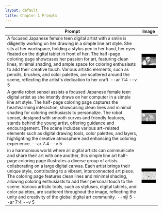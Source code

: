 ```yaml
---
layout: default
title: Chapter 1 Prompts
---
```


| Prompt | Image |
| ----------- | ----------- |
| A focused Japanese female teen digital artist with a smile is diligently working on her drawing in a simple line art style. She sits at her workspace, holding a stylus pen in her hand, her eyes fixated on the digital tablet in front of her. The half-page coloring page showcases her passion for art, featuring clean lines, minimal shading, and ample space for coloring enthusiasts to add their creative touch. Various artistic elements, such as pencils, brushes, and color palettes, are scattered around the scene, reflecting the artist's dedication to her craft. --ar 7:4 --v 5 | ![image](images/001.jpg) |
| A gentle robot sensei assists a focused Japanese female teen digital artist as she intently draws on her computer in a simple line art style. The half-page coloring page captures the heartwarming interaction, showcasing clean lines and minimal shading for coloring enthusiasts to personalize. The robot sensei, designed with smooth curves and friendly features, stands behind the young artist, offering guidance and encouragement. The scene includes various art-related elements such as digital drawing tools, color palettes, and layers, highlighting the creative atmosphere and enhancing the coloring experience. --ar 7:4 --v 5 | ![image](images/002.jpg) |
| in a harmonious world where all digital artists can communicate and share their art with one another, this simple line art half-page coloring page illustrates a diverse group of artists collaborating on a large digital canvas. Each artist brings their unique style, contributing to a vibrant, interconnected art piece. The coloring page features clean lines and minimal shading, allowing coloring enthusiasts to add their personal touch to the scene. Various artistic tools, such as styluses, digital tablets, and color palettes, are scattered throughout the image, reflecting the unity and creativity of the global digital art community. --niji 5 --ar 7:4 --v 5 | ![image](images/003.jpg) |